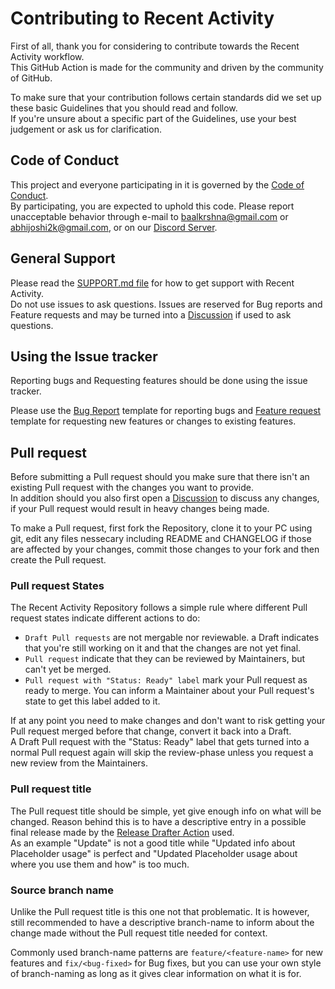[coc]: https://github.com/Readme-Workflows/recent-activity/blob/main/CODE_OF_CONDUCT.md
[discord]: https://discord.gg/2a9VC4AK6x
[support]: https://github.com/Readme-Workflows/recent-activity/blob/main/.github/SUPPORT.md
[discussion]: https://github.com/Readme-Workflows/recent-activity/discussions
[bug]: https://github.com/Readme-Workflows/recent-activity/issues/new?template=bug_report.md
[feature]: https://github.com/Readme-Workflows/recent-activity/issues/new?template=feature_request.md
[drafter]: https://github.com/release-drafter/release-drafter

# Contributing to Recent Activity

First of all, thank you for considering to contribute towards the Recent Activity workflow.  
This GitHub Action is made for the community and driven by the community of GitHub.

To make sure that your contribution follows certain standards did we set up these basic Guidelines that you should read and follow.  
If you're unsure about a specific part of the Guidelines, use your best judgement or ask us for clarification.

## Code of Conduct

This project and everyone participating in it is governed by the [Code of Conduct][coc].  
By participating, you are expected to uphold this code. Please report unacceptable behavior through e-mail to baalkrshna@gmail.com or abhijoshi2k@gmail.com, or on our [Discord Server][discord].

## General Support

Please read the [SUPPORT.md file][support] for how to get support with Recent Activity.  
Do not use issues to ask questions. Issues are reserved for Bug reports and Feature requests and may be turned into a [Discussion] if used to ask questions.

## Using the Issue tracker

Reporting bugs and Requesting features should be done using the issue tracker.

Please use the [Bug Report][bug] template for reporting bugs and [Feature request][feature] template for requesting new features or changes to existing features.

## Pull request

Before submitting a Pull request should you make sure that there isn't an existing Pull request with the changes you want to provide.  
In addition should you also first open a [Discussion] to discuss any changes, if your Pull request would result in heavy changes being made.

To make a Pull request, first fork the Repository, clone it to your PC using git, edit any files nessecary including README and CHANGELOG if those are affected by your changes, commit those changes to your fork and then create the Pull request.

### Pull request States

The Recent Activity Repository follows a simple rule where different Pull request states indicate different actions to do:

- `Draft Pull requests` are not mergable nor reviewable. a Draft indicates that you're still working on it and that the changes are not yet final.
- `Pull request` indicate that they can be reviewed by Maintainers, but can't yet be merged.
- `Pull request with "Status: Ready" label` mark your Pull request as ready to merge. You can inform a Maintainer about your Pull request's state to get this label added to it.

If at any point you need to make changes and don't want to risk getting your Pull request merged before that change, convert it back into a Draft.  
A Draft Pull request with the "Status: Ready" label that gets turned into a normal Pull request again will skip the review-phase unless you request a new review from the Maintainers.

### Pull request title

The Pull request title should be simple, yet give enough info on what will be changed. Reason behind this is to have a descriptive entry in a possible final release made by the [Release Drafter Action][drafter] used.  
As an example "Update" is not a good title while "Updated info about Placeholder usage" is perfect and "Updated Placeholder usage about where you use them and how" is too much.

### Source branch name

Unlike the Pull request title is this one not that problematic. It is however, still recommended to have a descriptive branch-name to inform about the change made without the Pull request title needed for context.

Commonly used branch-name patterns are `feature/<feature-name>` for new features and `fix/<bug-fixed>` for Bug fixes, but you can use your own style of branch-naming as long as it gives clear information on what it is for.
